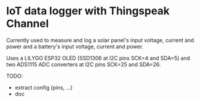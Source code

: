 # IoT data logger with Thingspeak Channel

Currently used to measure and log a solar panel's input voltage, current and power and a battery's input voltage, current and power.

Uses a LILYGO ESP32 OLED (SSD1306 at I2C pins SCK=4 and SDA=5) and two ADS1115 ADC converters at I2C pins SCK=25 and SDA=26.

TODO:
* extract config (pins, ...)
* doc